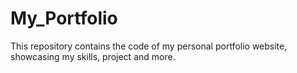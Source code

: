 # My_Portfolio
This repository contains the code of my personal portfolio website, showcasing my skills, project and more. 

